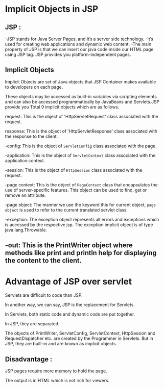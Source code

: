 # Implicit Objects in JSP
## JSP :
-JSP stands for Java Server Pages, and it’s a server side technology.
-It’s used for creating web applications and dynamic web content. 
-The main property of JSP is that we can insert our java code inside our HTML page using JSP tag. JSP provides you platform-independent pages.


 ## Implicit Objects
 Implicit Objects are set of Java objects that JSP Container makes available to developers on each page.
 
 These objects may be accessed as built-in variables via scripting elements and can also be accessed programmatically by JavaBeans and Servlets.JSP provide you Total 9 implicit objects which are as follows.

request: This is the object of 'HttpServletRequest' class associated with the request.

response: This is the object of  'HttpServletResponse' class associated with the response to the client.

-config: This is the object of `ServletConfig` class associated with the page.

-application: This is the object of `ServletContext` class associated with the application context.

-session: This is the object of `HttpSession` class associated with the request.

-page context: This is the object of `PageContext` class that encapsulates the use of server-specific features. This object can be used to find, get or remove an attribute.

-page object: The manner we use the keyword this for current object, `page object` is used to refer to the current translated servlet class.

-exception: The exception object represents all errors and exceptions which is accessed by the respective jsp. The exception implicit object is of type java.lang.Throwable.

-out: This is the PrintWriter object where methods like print and println help for displaying the content to the client.
- 
# Advantage of JSP over servlet
Servlets are difficult to code than JSP.

In another way, we can say, JSP is the replacement for Servlets.

In Servlets, both static code and dynamic code are put together. 

In JSP, they are separated.

The objects of PrintWriter, ServletConfig, ServletContext, HttpSession and RequestDispatcher etc. are created by the Programmer in Servlets. But in JSP, they are built-in and are known as implicit objects.



##  Disadvantage : 
 

JSP pages require more memory to hold the page.

The output is in HTML which is not rich for viewers.



















